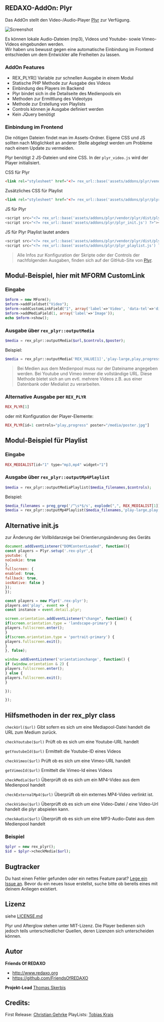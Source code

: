 
## REDAXO-AddOn: Plyr

Das AddOn stellt den Video-/Audio-Player [Plyr](https://plyr.io) zur Verfügung.

![Screenshot](https://raw.githubusercontent.com/FriendsOfREDAXO/video/assets/mediapool.jpg)


Es können lokale Audio-Dateien (mp3), Videos und Youtube- sowie Vimeo-Videos eingebunden werden.  
Wir haben uns bewusst gegen eine automatische Einbindung im Frontend entschieden um dem Entwickler alle Freiheiten zu lassen. 

### AddOn Features
- REX_PLYR[] Variable zur schnellen Ausgabe in einem Modul 
- Statische PHP Methode zur Ausgabe des Videos
- Einbindung des Players im Backend
- Plyr bindet sich in die Detailseite des Medienpools ein
- Methoden zur Ermittlung des Videotyps
- Methode zur Erstellung von Playlists 
- Controls können je Ausgabe definiert werden
- Kein JQuery benötigt

### Einbindung im Frontend

Die nötigen Dateien findet man im Assets-Ordner. 
Eigene CSS und JS sollten nach Möglichkeit an anderer Stelle abgelegt werden um Probleme nach einem Update zu vermeiden. 

Plyr benötigt 2 JS-Dateien und eine CSS. In der `plyr_video.js` wird der Player initialisiert. 

CSS für Plyr

```html
<link rel="stylesheet" href="<?= rex_url::base('assets/addons/plyr/vendor/plyr/dist/plyr.css') ?>">
```

Zusätzliches CSS für Playlist

```html
<link rel="stylesheet" href="<?= rex_url::base('assets/addons/plyr/plyr_playlist.css') ?>">
```

JS für Plyr

```php
<script src="<?= rex_url::base('assets/addons/plyr/vendor/plyr/dist/plyr.min.js') ?>"></script>
<script src="<?= rex_url::base('assets/addons/plyr/plyr_init.js') ?>"></script>
```

JS für Plyr Playlist lautet anders
```php
<script src="<?= rex_url::base('assets/addons/plyr/vendor/plyr/dist/plyr.min.js') ?>"></script>
<script src="<?= rex_url::base('assets/addons/plyr/plyr_playlist.js') ?>"></script>
```

>Alle Infos zur Konfiguration der Skripte oder der Controls der nachfolgenden Ausgaben, finden sich auf der GitHub-Site von [Plyr](https://plyr.io). 

## Modul-Beispiel, hier mit MFORM CustomLink 

### Eingabe

```php
$mform = new MForm();
$mform->addFieldset("Video");
$mform->addCustomLinkField("1", array('label'=>'Video', 'data-tel'=>'disable', 'data-mailto'=>'disable', 'data-formlink'=>'disable', 'data-intern'=>'disable'));
$mform->addMediaField(1, array('label'=>'Image'));
echo $mform->show();
```

### Ausgabe über `rex_plyr::outputMedia`

```php
$media = rex_plyr::outputMedia($url,$controls,$poster);
```

Beispiel:

```php
$media = rex_plyr::outputMedia('REX_VALUE[1]','play-large,play,progress,airplay,pip','/media/cover/REX_MEDIA[1]');
```

> Bei Medien aus dem Medienpool muss nur der Dateiname angegeben werden. Bei Youtube und Vimeo immer die vollständige URL. 
Diese Methode bietet sich an um evtl. mehrere Videos z.B. aus einer Datenbank oder Medialist zu verarbeiten.


### Alternative Ausgabe per `REX_PLYR`

```php
REX_PLYR[1]
```

oder mit Konfiguration der Player-Elemente:

```php
REX_PLYR[id=1 controls="play,progress" poster="/media/poster.jpg"]
```
## Modul-Beispiel für Playlist

### Eingabe

```php
REX_MEDIALIST[id="1" type="mp3,mp4" widget="1"]
```

### Ausgabe über `rex_plyr::outputMp4Playlist`

```php
$media = rex_plyr::outputMediaPlaylist($media_filenames,$controls);
```

Beispiel:

```php
$media_filenames = preg_grep('/^\s*$/s', explode(",", REX_MEDIALIST[1]), PREG_GREP_INVERT);
$media = rex_plyr::outputMp4Playlist($media_filenames,'play-large,play,progress,airplay,pip');
```

## Alternative init.js

zur Änderung der Vollbildanzeige bei Orientierungsänderung des Geräts

```js
document.addEventListener("DOMContentLoaded", function(){
const players = Plyr.setup('.rex-plyr',{
youtube: {
noCookie: true
},
fullscreen: {
enabled: true,
fallback: true,
iosNative: false }
});
});

const players = new Plyr('.rex-plyr');
players.on('play', event => {
const instance = event.detail.plyr;

screen.orientation.addEventListener("change", function() {
if(screen.orientation.type = 'landscape-primary') {
players.fullscreen.enter();
}
if(screen.orientation.type = 'portrait-primary') {
players.fullscreen.exit();
}
}, false);

window.addEventListener('orientationchange', function() {
if (window.orientation & 2) {
players.fullscreen.enter();
} else {
players.fullscreen.exit();
}

});

});
```

## Hilfsmethoden in der rex_plyr class

`checkUrl($url)`
Gibt sofern es sich um eine Mediapool-Datei handelt die URL zum Medium zurück. 

`checkYoutube($url)` 
Prüft ob es sich um eine Youtube-URL handelt

`getYoutubeId($url)` 
Ermittelt die Youtube-ID eines Videos

`checkVimeo($url)` 
Prüft ob es sich um eine Vimeo-URL handelt

`getVimeoId($url)` 
Ermittelt die Vimeo-Id eines Videos

`checkMedia($url)` 
Überprüft ob es sich um ein MP4-Video aus dem Medienpool handelt

`checkExternalMp4($url)`
Überprüft ob ein externes MP4-Video verlinkt ist.

`checkVideo($url)`
Überprüft ob es sich um eine Video-Datei / eine Video-Url handelt die plyr abspielen kann.

`checkAudio($url)` 
Überprüft ob es sich um eine MP3-Audio-Datei aus dem Medienpool handelt

### Beispiel

```php
$plyr = new rex_plyr();
$id = $plyr->checkMedia($url);
```


## Bugtracker

Du hast einen Fehler gefunden oder ein nettes Feature parat? [Lege ein Issue an](https://github.com/FriendsOfREDAXO/video/issues). Bevor du ein neues Issue erstellst, suche bitte ob bereits eines mit deinem Anliegen existiert.

## Lizenz

siehe [LICENSE.md](https://github.com/FriendsOfREDAXO/video/blob/master/LICENSE.md)

Plyr und Afterglow stehen unter MIT-Lizenz. Die Player bedienen sich jedoch teils unterschiedlicher Quellen, deren Lizenzen sich unterscheiden können. 


## Autor

**Friends Of REDAXO**

* http://www.redaxo.org
* https://github.com/FriendsOfREDAXO

**Projekt-Lead**
[Thomas Skerbis](https://github.com/skerbis)


## Credits:

First Release: [Christian Gehrke](https://github.com/chrison94)
PlayLists: [Tobias Krais](https://github.com/tobiaskrais)

